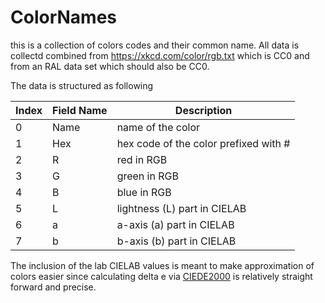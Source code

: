 # ColorNames
this is a collection of colors codes and their common name. All data is collectd combined from
https://xkcd.com/color/rgb.txt which is CC0 and from an RAL data set which should also be CC0.

The data is structured as following

| Index | Field Name | Description                           |
|-------|------------|---------------------------------------|
| 0     | Name       | name of the color                     |
| 1     | Hex        | hex code of the color prefixed with # |
| 2     | R          | red in RGB                            |
| 3     | G          | green in RGB                          |
| 4     | B          | blue in RGB                           |
| 5     | L          | lightness (L) part in CIELAB          |
| 6     | a          | a-axis (a) part in CIELAB             |
| 7     | b          | b-axis (b) part in CIELAB             |

The inclusion of the lab CIELAB values is meant to make approximation of
colors easier since calculating delta e via [CIEDE2000](http://www2.ece.rochester.edu/~gsharma/ciede2000/ciede2000noteCRNA.pdf)
is relatively straight forward and precise.